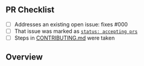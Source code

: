 <!-- 👋 Hi, thanks for sending a PR to octoguide! 🗺️
Please fill out all fields below and make sure each item is true and [x] checked.
Otherwise we may not be able to review your PR. -->

## PR Checklist

- [ ] Addresses an existing open issue: fixes #000
- [ ] That issue was marked as [`status: accepting prs`](https://github.com/JoshuaKGoldberg/octoguide/issues?q=is%3Aopen+is%3Aissue+label%3A%22status%3A+accepting+prs%22)
- [ ] Steps in [CONTRIBUTING.md](https://github.com/JoshuaKGoldberg/octoguide/blob/main/.github/CONTRIBUTING.md) were taken

## Overview

<!-- Description of what is changed and how the code change does that. -->
